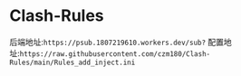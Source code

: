# Clash-Rules
后端地址:``https://psub.1807219610.workers.dev/sub?``
配置地址:``https://raw.githubusercontent.com/czm180/Clash-Rules/main/Rules_add_inject.ini``

